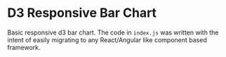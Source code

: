 # D3 Responsive Bar Chart
Basic responsive d3 bar chart. The code in ``` index.js ``` was written with the intent of easily migrating to any React/Angular like component based framework.

